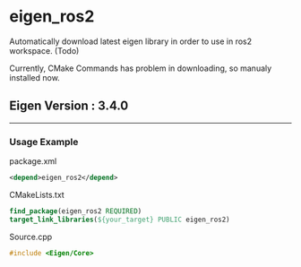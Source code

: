 # eigen_ros2
Automatically download latest eigen library in order to use in ros2 workspace. (Todo)

Currently, CMake Commands has problem in downloading, so manualy installed now.

## Eigen Version : 3.4.0
------------------------
### Usage Example

package.xml
``` xml
<depend>eigen_ros2</depend>
```

CMakeLists.txt
``` CMake
find_package(eigen_ros2 REQUIRED)
target_link_libraries(${your_target} PUBLIC eigen_ros2)
```

Source.cpp
``` cpp
#include <Eigen/Core>
```